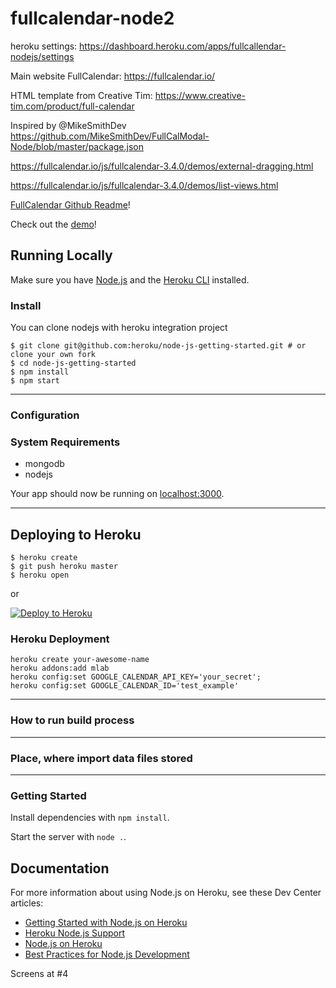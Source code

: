 # fullcalendar-node2

heroku settings: https://dashboard.heroku.com/apps/fullcallendar-nodejs/settings

Main website FullCalendar: https://fullcalendar.io/

HTML template from Creative Tim: https://www.creative-tim.com/product/full-calendar

Inspired by @MikeSmithDev https://github.com/MikeSmithDev/FullCalModal-Node/blob/master/package.json

https://fullcalendar.io/js/fullcalendar-3.4.0/demos/external-dragging.html

https://fullcalendar.io/js/fullcalendar-3.4.0/demos/list-views.html

[FullCalendar Github Readme](https://github.com/fullcalendar/fullcalendar/blob/master/README.md)!



Check out the [demo](https://google.com)!


## Running Locally

Make sure you have [Node.js](http://nodejs.org/) and the [Heroku CLI](https://cli.heroku.com/) installed.


### Install

You can clone nodejs with heroku integration project
```
$ git clone git@github.com:heroku/node-js-getting-started.git # or clone your own fork
$ cd node-js-getting-started
$ npm install
$ npm start
```


---
### Configuration




### System Requirements

- mongodb
- nodejs

Your app should now be running on [localhost:3000](http://localhost:3000/).


---





## Deploying to Heroku

```
$ heroku create
$ git push heroku master
$ heroku open
```
or

[![Deploy to Heroku](https://www.herokucdn.com/deploy/button.png)](https://heroku.com/deploy?template=https://github.com/atherdon/fullcalendar-node2/tree/master)


### Heroku Deployment

```
heroku create your-awesome-name
heroku addons:add mlab
heroku config:set GOOGLE_CALENDAR_API_KEY='your_secret';
heroku config:set GOOGLE_CALENDAR_ID='test_example'

```

---



### How to run build process
---
### Place, where import data files stored
---

### Getting Started


Install dependencies with `npm install`.


Start the server with `node .`.



## Documentation

For more information about using Node.js on Heroku, see these Dev Center articles:

- [Getting Started with Node.js on Heroku](https://devcenter.heroku.com/articles/getting-started-with-nodejs)
- [Heroku Node.js Support](https://devcenter.heroku.com/articles/nodejs-support)
- [Node.js on Heroku](https://devcenter.heroku.com/categories/nodejs)
- [Best Practices for Node.js Development](https://devcenter.heroku.com/articles/node-best-practices)

Screens at #4
